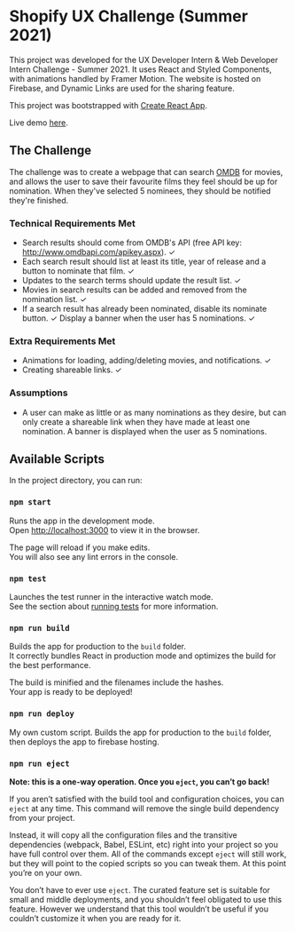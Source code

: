 # Shopify UX Challenge (Summer 2021)

This project was developed for the UX Developer Intern & Web Developer Intern Challenge - Summer 2021. It uses React and Styled Components, with animations handled by Framer Motion. The website is hosted on Firebase, and Dynamic Links are used for the sharing feature.

This project was bootstrapped with [Create React App](https://github.com/facebook/create-react-app).

Live demo [here](https://shopux21.ht12345.xyz/).

## The Challenge

The challenge was to create a webpage that can search [OMDB](https://www.omdbapi.com/) for movies, and allows the user to save their favourite films they feel should be up for nomination. When they've selected 5 nominees, they should be notified they're finished. 

### Technical Requirements Met

- Search results should come from OMDB's API (free API key: http://www.omdbapi.com/apikey.aspx). ✓
- Each search result should list at least its title, year of release and a button to nominate that film. ✓
- Updates to the search terms should update the result list. ✓
- Movies in search results can be added and removed from the nomination list. ✓
- If a search result has already been nominated, disable its nominate button. ✓
Display a banner when the user has 5 nominations. ✓

### Extra Requirements Met

- Animations for loading, adding/deleting movies, and notifications. ✓
- Creating shareable links. ✓

### Assumptions

- A user can make as little or as many nominations as they desire, but can only create a shareable link when they have made at least one nomination. A banner is displayed when the user as 5 nominations.

## Available Scripts

In the project directory, you can run:

### `npm start`

Runs the app in the development mode.\
Open [http://localhost:3000](http://localhost:3000) to view it in the browser.

The page will reload if you make edits.\
You will also see any lint errors in the console.

### `npm test`

Launches the test runner in the interactive watch mode.\
See the section about [running tests](https://facebook.github.io/create-react-app/docs/running-tests) for more information.

### `npm run build`

Builds the app for production to the `build` folder.\
It correctly bundles React in production mode and optimizes the build for the best performance.

The build is minified and the filenames include the hashes.\
Your app is ready to be deployed!

### `npm run deploy`

My own custom script. Builds the app for production to the `build` folder, then deploys the app to firebase hosting.

### `npm run eject`

**Note: this is a one-way operation. Once you `eject`, you can’t go back!**

If you aren’t satisfied with the build tool and configuration choices, you can `eject` at any time. This command will remove the single build dependency from your project.

Instead, it will copy all the configuration files and the transitive dependencies (webpack, Babel, ESLint, etc) right into your project so you have full control over them. All of the commands except `eject` will still work, but they will point to the copied scripts so you can tweak them. At this point you’re on your own.

You don’t have to ever use `eject`. The curated feature set is suitable for small and middle deployments, and you shouldn’t feel obligated to use this feature. However we understand that this tool wouldn’t be useful if you couldn’t customize it when you are ready for it.

